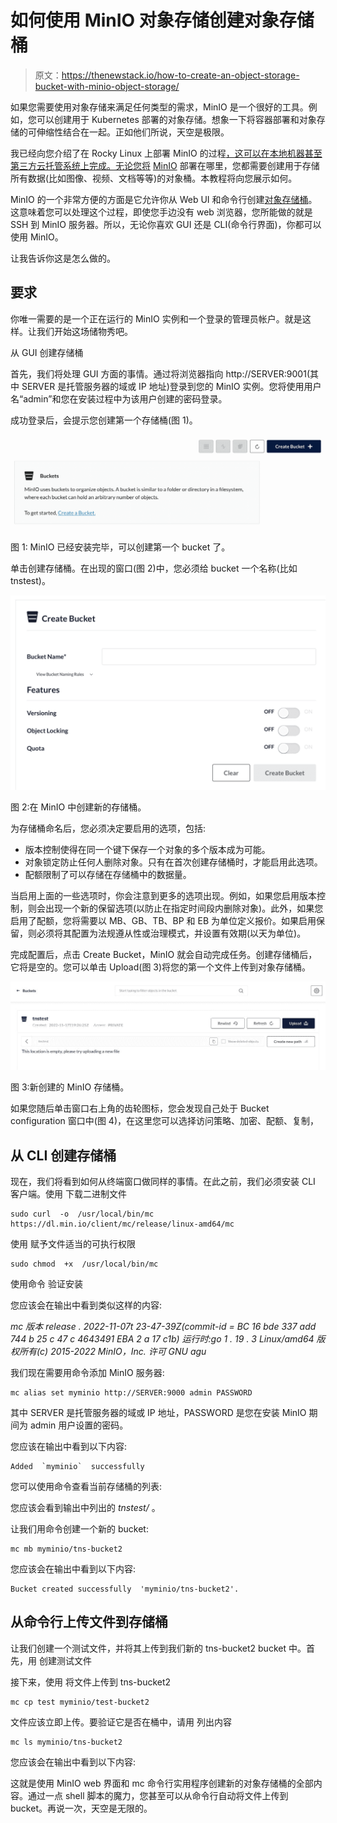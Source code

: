 # 如何使用 MinIO 对象存储创建对象存储桶

> 原文：<https://thenewstack.io/how-to-create-an-object-storage-bucket-with-minio-object-storage/>

如果您需要使用对象存储来满足任何类型的需求，MinIO 是一个很好的工具。例如，您可以创建用于 Kubernetes 部署的对象存储。想象一下将容器部署和对象存储的可伸缩性结合在一起。正如他们所说，天空是极限。

我已经向您介绍了在 Rocky Linux 上部署 MinIO 的过程[，这可以在本地机器甚至第三方云托管系统上完成。无论您将](https://thenewstack.io/add-object-storage-to-rocky-linux-with-minio/) [MinIO](https://min.io/?utm_content=inline-mention) 部署在哪里，您都需要创建用于存储所有数据(比如图像、视频、文档等等)的对象桶。本教程将向您展示如何。

MinIO 的一个非常方便的方面是它允许你从 Web UI 和命令行创建[对象存储桶](https://thenewstack.io/how-minio-brings-object-storage-service-to-kubernetes/)。这意味着您可以处理这个过程，即使您手边没有 web 浏览器，您所能做的就是 SSH 到 MinIO 服务器。所以，无论你喜欢 GUI 还是 CLI(命令行界面)，你都可以使用 MinIO。

让我告诉你这是怎么做的。

## 要求

你唯一需要的是一个正在运行的 MinIO 实例和一个登录的管理员帐户。就是这样。让我们开始这场储物秀吧。

从 GUI 创建存储桶

首先，我们将处理 GUI 方面的事情。通过将浏览器指向 http://SERVER:9001(其中 SERVER 是托管服务器的域或 IP 地址)登录到您的 MinIO 实例。您将使用用户名“admin”和您在安装过程中为该用户创建的密码登录。

成功登录后，会提示您创建第一个存储桶(图 1)。

![Figure 1: MinIO has been installed and is ready to create the first bucket.](img/28efbd804e92abac8ae32300caf26d28.png)

图 1: MinIO 已经安装完毕，可以创建第一个 bucket 了。

单击创建存储桶。在出现的窗口(图 2)中，您必须给 bucket 一个名称(比如 tnstest)。

![](img/896e5c1d91da8478fac5efd7a6565704.png)

图 2:在 MinIO 中创建新的存储桶。

为存储桶命名后，您必须决定要启用的选项，包括:

*   版本控制使得在同一个键下保存一个对象的多个版本成为可能。
*   对象锁定防止任何人删除对象。只有在首次创建存储桶时，才能启用此选项。
*   配额限制了可以存储在存储桶中的数据量。

当启用上面的一些选项时，你会注意到更多的选项出现。例如，如果您启用版本控制，则会出现一个新的保留选项(以防止在指定时间段内删除对象)。此外，如果您启用了配额，您将需要以 MB、GB、TB、BP 和 EB 为单位定义报价。如果启用保留，则必须将其配置为法规遵从性或治理模式，并设置有效期(以天为单位)。

完成配置后，点击 Create Bucket，MinIO 就会自动完成任务。创建存储桶后，它将是空的。您可以单击 Upload(图 3)将您的第一个文件上传到对象存储桶。

![Figure 3: A newly created MinIO storage bucket.](img/ae8d6fb82a2e893ab9634a332c38ef71.png)

图 3:新创建的 MinIO 存储桶。

如果您随后单击窗口右上角的齿轮图标，您会发现自己处于 Bucket configuration 窗口中(图 4)，在这里您可以选择访问策略、加密、配额、复制，

## 从 CLI 创建存储桶

现在，我们将看到如何从终端窗口做同样的事情。在此之前，我们必须安装 CLI 客户端。使用
下载二进制文件

```
sudo curl  -o  /usr/local/bin/mc https://dl.min.io/client/mc/release/linux-amd64/mc

```

使用
赋予文件适当的可执行权限

```
sudo chmod  +x  /usr/local/bin/mc

```

使用命令
验证安装

您应该会在输出中看到类似这样的内容:

*mc 版本 release . 2022-11-07t 23-47-39Z(commit-id = BC 16 bde 337 add 744 b 25 c 47 c 4643491 EBA 2 a 17 c1b)*
*运行时:go 1 . 19 . 3 Linux/amd64*
*版权所有(c) 2015-2022 MinIO，Inc.*
*许可 GNU agu*

我们现在需要用命令添加 MinIO 服务器:

```
mc alias set myminio http://SERVER:9000 admin PASSWORD

```

其中 SERVER 是托管服务器的域或 IP 地址，PASSWORD 是您在安装 MinIO 期间为 admin 用户设置的密码。

您应该在输出中看到以下内容:

```
Added  `myminio`  successfully

```

您可以使用命令查看当前存储桶的列表:

您应该会看到输出中列出的 *tnstest/* 。

让我们用命令创建一个新的 bucket:

```
mc mb myminio/tns-bucket2

```

您应该会在输出中看到以下内容:

```
Bucket created successfully  'myminio/tns-bucket2'.

```

## 从命令行上传文件到存储桶

让我们创建一个测试文件，并将其上传到我们新的 tns-bucket2 bucket 中。首先，用
创建测试文件

接下来，使用
将文件上传到 tns-bucket2

```
mc cp test myminio/test-bucket2

```

文件应该立即上传。要验证它是否在桶中，请用
列出内容

```
mc ls myminio/tns-bucket2

```

您应该会在输出中看到以下内容:

这就是使用 MinIO web 界面和 mc 命令行实用程序创建新的对象存储桶的全部内容。通过一点 shell 脚本的魔力，您甚至可以从命令行自动将文件上传到 bucket。再说一次，天空是无限的。

<svg xmlns:xlink="http://www.w3.org/1999/xlink" viewBox="0 0 68 31" version="1.1"><title>Group</title> <desc>Created with Sketch.</desc></svg>
